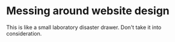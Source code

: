 # Messing around website design
This is like a small laboratory disaster drawer.
Don't take it into consideration.
